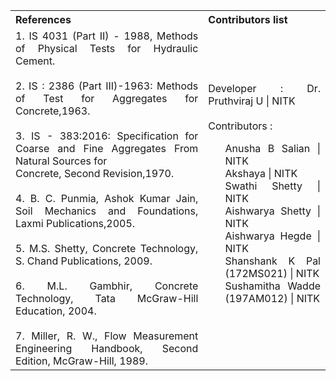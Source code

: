 <table style="text-align:justify; background-color:transparent;">
  <tr style="background-color:transparent;">
    <th>References</th>
    <th>Contributors list</th>
  </tr>
  <tr style="background-color:transparent;">
    <td>
    1. IS 4031 (Part II) - 1988, Methods of Physical Tests for Hydraulic Cement.<br><br>
    2. IS : 2386 (Part III)-1963: Methods of Test for Aggregates for Concrete,1963.<br><br>
    3. IS - 383:2016: Specification for Coarse and Fine Aggregates From Natural Sources for <br>Concrete, Second Revision,1970.<br><br>
    4. B. C. Punmia, Ashok Kumar Jain, Soil Mechanics and Foundations, Laxmi Publications,2005.<br><br>
    5. M.S. Shetty, Concrete Technology, S. Chand Publications, 2009.<br><br>
    6. M.L. Gambhir, Concrete Technology, Tata McGraw-Hill Education, 2004.<br><br>
    7. Miller, R. W., Flow Measurement Engineering Handbook, Second Edition, McGraw-Hill, 1989.
    </td>
    <td>Developer : Dr. Pruthviraj U | NITK</br></br>
    Contributors :
    <ul style="list-style-type: none;">
    <li>Anusha B Salian | NITK</li>
    <li>Akshaya | NITK</li>
    <li>Swathi Shetty | NITK</li>
    <li>Aishwarya Shetty | NITK</li>
    <li>Aishwarya Hegde | NITK</li>
    <li>Shanshank K Pal (172MS021) | NITK</li>
    <li>Sushamitha Wadde (197AM012) | NITK</li>
    </ul></td>
  </tr>
</table>
